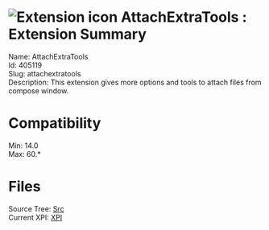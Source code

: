 # ![Extension icon](https://addons.thunderbird.net/static/img/addon-icons/default-64.png) AttachExtraTools : Extension Summary

Name: AttachExtraTools  
Id: 405119  
Slug: attachextratools  
Description: This extension gives more options and tools to attach files from compose window.
  

# Compatibility
Min: 14.0  
Max: 60.*  

# Files

Source Tree: [Src](C:/Dev/Thunderbird/ThunderKdB/xall/x60/405119-attachextratools/src)  
Current XPI: [XPI](C:/Dev/Thunderbird/ThunderKdB/xall/x60/405119-attachextratools/xpi)  



